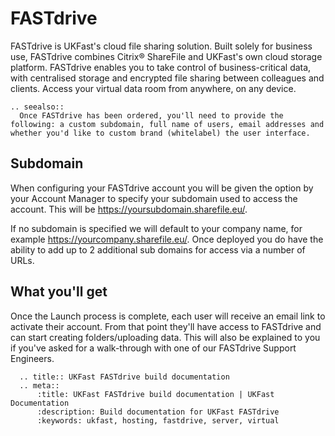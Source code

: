 # FASTdrive

FASTdrive is UKFast's cloud file sharing solution. Built solely for business use, FASTdrive combines Citrix® ShareFile and UKFast's own cloud storage platform. FASTdrive enables you to take control of business-critical data, with centralised storage and encrypted file sharing between colleagues and clients. Access your virtual data room from anywhere, on any device.

```eval_rst
.. seealso::
  Once FASTdrive has been ordered, you'll need to provide the following: a custom subdomain, full name of users, email addresses and whether you'd like to custom brand (whitelabel) the user interface.
```
## Subdomain
When configuring your FASTdrive account you will be given the option by your Account Manager to specify your subdomain used to access the account. This will be <https://yoursubdomain.sharefile.eu/>.

If no subdomain is specified we will default to your company name, for example <https://yourcompany.sharefile.eu/>. Once deployed you do have the ability to add up to 2 additional sub domains for access via a number of URLs.

## What you'll get
Once the Launch process is complete, each user will receive an email link to activate their account. From that point they'll have access to FASTdrive and can start creating folders/uploading data. This will also be explained to you if you've asked for a walk-through with one of our FASTdrive Support Engineers.

```eval_rst
  .. title:: UKFast FASTdrive build documentation
  .. meta::
      :title: UKFast FASTdrive build documentation | UKFast Documentation
      :description: Build documentation for UKFast FASTdrive
      :keywords: ukfast, hosting, fastdrive, server, virtual
```
